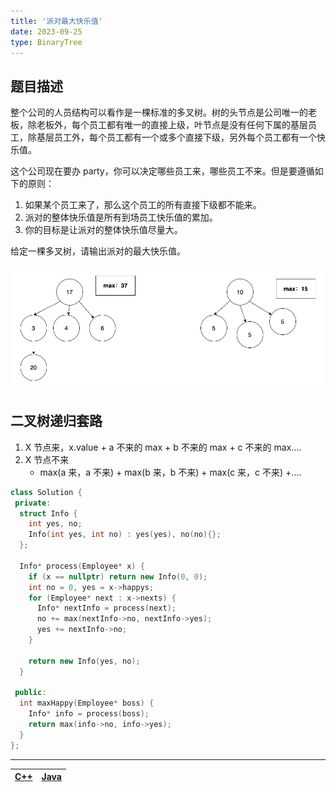 ```yaml
---
title: '派对最大快乐值'
date: 2023-09-25
type: BinaryTree
---
```


## 题目描述

整个公司的人员结构可以看作是一棵标准的多叉树。树的头节点是公司唯一的老板，除老板外，每个员工都有唯一的直接上级，叶节点是没有任何下属的基层员工，除基层员工外，每个员工都有一个或多个直接下级，另外每个员工都有一个快乐值。

这个公司现在要办 party，你可以决定哪些员工来，哪些员工不来。但是要遵循如下的原则：

1. 如果某个员工来了，那么这个员工的所有直接下级都不能来。
2. 派对的整体快乐值是所有到场员工快乐值的累加。
3. 你的目标是让派对的整体快乐值尽量大。

给定一棵多叉树，请输出派对的最大快乐值。

![派对最大快乐值](/public/images/ds/bt/bs-max-happy.png)

## 二叉树递归套路

1. X 节点来，x.value + a 不来的 max + b 不来的 max + c 不来的 max....
2. X 节点不来
   - max(a 来，a 不来) + max(b 来，b 不来) + max(c 来，c 不来) +....

```cpp
class Solution {
 private:
  struct Info {
    int yes, no;
    Info(int yes, int no) : yes(yes), no(no){};
  };

  Info* process(Employee* x) {
    if (x == nullptr) return new Info(0, 0);
    int no = 0, yes = x->happys;
    for (Employee* next : x->nexts) {
      Info* nextInfo = process(next);
      no += max(nextInfo->no, nextInfo->yes);
      yes += nextInfo->no;
    }

    return new Info(yes, no);
  }

 public:
  int maxHappy(Employee* boss) {
    Info* info = process(boss);
    return max(info->no, info->yes);
  }
};
```

<hr/>

| [C++ ](https://github.com/ZhengKe996/DS/blob/main/src/binary_tree/max_happy.cpp) | [Java ](https://github.com/ZhengKe996/DS/blob/main/src/binary_tree/max_happy.java) |
| :------------------------------------------------------------------------------: | :--------------------------------------------------------------------------------: |
